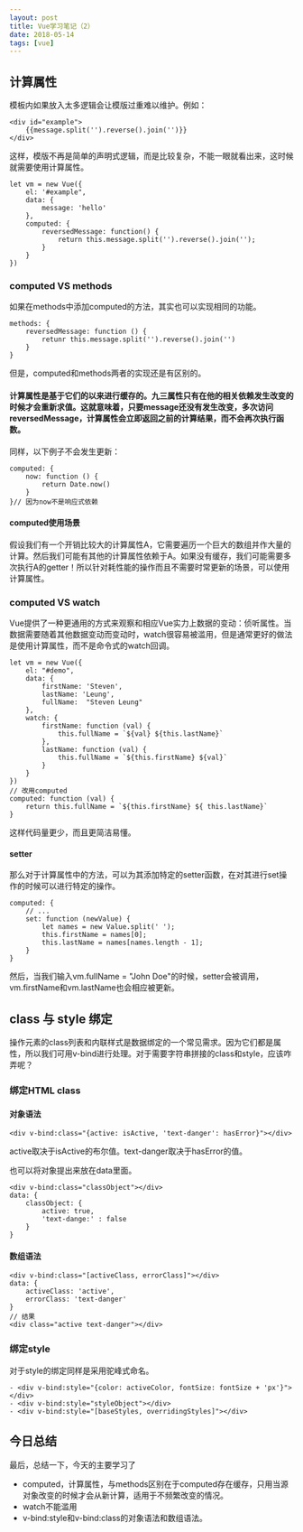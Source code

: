 ```yaml
---
layout: post
title: Vue学习笔记（2）
date: 2018-05-14
tags: [vue]
---
```


## 计算属性

模板内如果放入太多逻辑会让模版过重难以维护。例如：

    <div id="example">
        {{message.split('').reverse().join('')}}
    </div>

这样，模版不再是简单的声明式逻辑，而是比较复杂，不能一眼就看出来，这时候就需要使用计算属性。

    let vm = new Vue({
        el: '#example",
        data: {
            message: 'hello'
        },
        computed: {
            reversedMessage: function() {
                return this.message.split('').reverse().join('');
            }
        }
    })

### computed VS methods

如果在methods中添加computed的方法，其实也可以实现相同的功能。

    methods: {
        reversedMessage: function () {
            retunr this.message.split('').reverse().join('')
        }
    }

但是，computed和methods两者的实现还是有区别的。<h4>计算属性是基于它们的以来进行缓存的。九三属性只有在他的相关依赖发生改变的时候才会重新求值。这就意味着，只要message还没有发生改变，多次访问reversedMessage，计算属性会立即返回之前的计算结果，而不会再次执行函数。</h4>

同样，以下例子不会发生更新：

    computed: {
        now: function () {
            return Date.now()
        }
    }// 因为now不是响应式依赖

#### computed使用场景

假设我们有一个开销比较大的计算属性A，它需要遍历一个巨大的数组并作大量的计算。然后我们可能有其他的计算属性依赖于A。如果没有缓存，我们可能需要多次执行A的getter！所以针对耗性能的操作而且不需要时常更新的场景，可以使用计算属性。

### computed VS watch

Vue提供了一种更通用的方式来观察和相应Vue实力上数据的变动：侦听属性。当数据需要随着其他数据变动而变动时，watch很容易被滥用，但是通常更好的做法是使用计算属性，而不是命令式的watch回调。

    let vm = new Vue({
        el: "#demo",
        data: {
            firstName: 'Steven',
            lastName: 'Leung',
            fullName:  "Steven Leung"
        },
        watch: {
            firstName: function (val) {
                this.fullName = `${val} ${this.lastName}`
            },
            lastName: function (val) {
                this.fullName = `${this.firstName} ${val}`
            }
        }
    })
    // 改用computed
    computed: function (val) {
        return this.fullName = `${this.firstName} ${ this.lastName}`
    }

这样代码量更少，而且更简洁易懂。

#### setter

那么对于计算属性中的方法，可以为其添加特定的setter函数，在对其进行set操作的时候可以进行特定的操作。

    computed: {
        // ...
        set: function (newValue) {
            let names = new Value.split(' ');
            this.firstName = names[0];
            this.lastName = names[names.length - 1];
        }
    }

然后，当我们输入vm.fullName = "John Doe"的时候，setter会被调用，vm.firstName和vm.lastName也会相应被更新。

## class 与 style 绑定

操作元素的class列表和内联样式是数据绑定的一个常见需求。因为它们都是属性，所以我们可用v-bind进行处理。对于需要字符串拼接的class和style，应该咋弄呢？

### 绑定HTML class

#### 对象语法

    <div v-bind:class="{active: isActive, 'text-danger': hasError}"></div>

active取决于isActive的布尔值。text-danger取决于hasError的值。

也可以将对象提出来放在data里面。  

    <div v-bind:class="classObject"></div>
    data: {
        classObject: {
            active: true,
            'text-dange:' : false
        }
    }

#### 数组语法

    <div v-bind:class="[activeClass, errorClass]"></div>
    data: {
        activeClass: 'active',
        errorClass: 'text-danger'
    }
    // 结果
    <div class="active text-danger"></div>

### 绑定style

对于style的绑定同样是采用驼峰式命名。

    - <div v-bind:style="{color: activeColor, fontSize: fontSize + 'px'}"></div>
    - <div v-bind:style="styleObject"></div>
    - <div v-bind:style="[baseStyles, overridingStyles]"></div>

## 今日总结

最后，总结一下，今天的主要学习了

- computed，计算属性，与methods区别在于computed存在缓存，只用当源对象改变的时候才会从新计算，适用于不频繁改变的情况。
- watch不能滥用
- v-bind:style和v-bind:class的对象语法和数组语法。